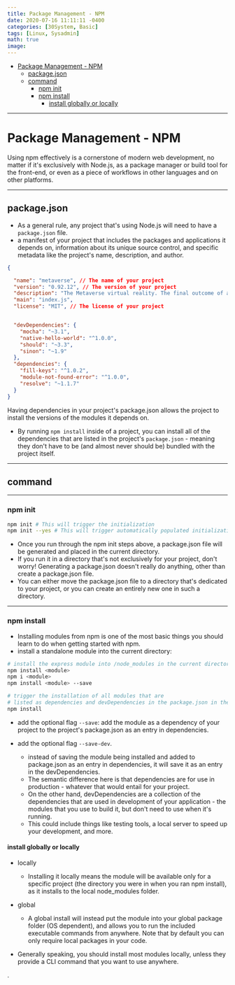 ```yaml
---
title: Package Management - NPM
date: 2020-07-16 11:11:11 -0400
categories: [30System, Basic]
tags: [Linux, Sysadmin]
math: true
image:
---
```


- [Package Management - NPM](#package-management---npm)
  - [package.json](#packagejson)
  - [command](#command)
    - [npm init](#npm-init)
    - [npm install](#npm-install)
      - [install globally or locally](#install-globally-or-locally)

---

# Package Management - NPM

Using npm effectively is a cornerstone of modern web development, no matter if it's exclusively with Node.js, as a package manager or build tool for the front-end, or even as a piece of workflows in other languages and on other platforms.

---

## package.json

- As a general rule, any project that's using Node.js will need to have a `package.json` file.
- a manifest of your project that includes the packages and applications it depends on, information about its unique source control, and specific metadata like the project's name, description, and author.


```json
{

  "name": "metaverse", // The name of your project
  "version": "0.92.12", // The version of your project
  "description": "The Metaverse virtual reality. The final outcome of all virtual worlds, augmented reality, and the Internet.", // The description of your project
  "main": "index.js",
  "license": "MIT", // The license of your project


  "devDependencies": {
    "mocha": "~3.1",
    "native-hello-world": "^1.0.0",
    "should": "~3.3",
    "sinon": "~1.9"
  },
  "dependencies": {
    "fill-keys": "^1.0.2",
    "module-not-found-error": "^1.0.0",
    "resolve": "~1.1.7"
  }
}
```

Having dependencies in your project's package.json allows the project to install the versions of the modules it depends on.
- By running `npm install` inside of a project, you can install all of the dependencies that are listed in the project's `package.json` - meaning they don't have to be (and almost never should be) bundled with the project itself.

---

## command

---

### npm init

```bash
npm init # This will trigger the initialization
npm init --yes # This will trigger automatically populated initialization.
```

- Once you run through the npm init steps above, a package.json file will be generated and placed in the current directory.
- If you run it in a directory that's not exclusively for your project, don't worry! Generating a package.json doesn't really do anything, other than create a package.json file.
- You can either move the package.json file to a directory that's dedicated to your project, or you can create an entirely new one in such a directory.

---

### npm install

- Installing modules from npm is one of the most basic things you should learn to do when getting started with npm.
- install a standalone module into the current directory:

```bash
# install the express module into /node_modules in the current directory
npm install <module>
npm i <module>
npm install <module> --save

# trigger the installation of all modules that are
# listed as dependencies and devDependencies in the package.json in the current directory.
npm install


```

- add the optional flag `--save`: add the module as a dependency of your project to the project's package.json as an entry in dependencies.

- add the optional flag `--save-dev`.
  - instead of saving the module being installed and added to package.json as an entry in dependencies, it will save it as an entry in the devDependencies.
  - The semantic difference here is that dependencies are for use in production - whatever that would entail for your project.
  - On the other hand, devDependencies are a collection of the dependencies that are used in development of your application - the modules that you use to build it, but don't need to use when it's running.
  - This could include things like testing tools, a local server to speed up your development, and more.




#### install globally or locally

- locally
  - Installing it locally means the module will be available only for a specific project (the directory you were in when you ran npm install), as it installs to the local node_modules folder.

- global
  - A global install will instead put the module into your global package folder (OS dependent), and allows you to run the included executable commands from anywhere. Note that by default you can only require local packages in your code.

- Generally speaking, you should install most modules locally, unless they provide a CLI command that you want to use anywhere.



.
